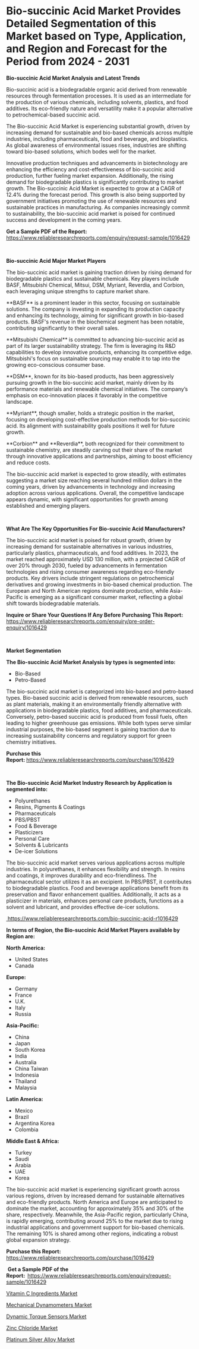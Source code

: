 <p><h1>Bio-succinic Acid Market Provides Detailed Segmentation of this Market based on Type, Application, and Region and Forecast for the Period from 2024 - 2031</h1></p><p><strong>Bio-succinic Acid Market Analysis and Latest Trends</strong></p>
<p><p>Bio-succinic acid is a biodegradable organic acid derived from renewable resources through fermentation processes. It is used as an intermediate for the production of various chemicals, including solvents, plastics, and food additives. Its eco-friendly nature and versatility make it a popular alternative to petrochemical-based succinic acid. </p><p>The Bio-succinic Acid Market is experiencing substantial growth, driven by increasing demand for sustainable and bio-based chemicals across multiple industries, including pharmaceuticals, food and beverage, and bioplastics. As global awareness of environmental issues rises, industries are shifting toward bio-based solutions, which bodes well for the market. </p><p>Innovative production techniques and advancements in biotechnology are enhancing the efficiency and cost-effectiveness of bio-succinic acid production, further fueling market expansion. Additionally, the rising demand for biodegradable plastics is significantly contributing to market growth. The Bio-succinic Acid Market is expected to grow at a CAGR of 12.4% during the forecast period. This growth is also being supported by government initiatives promoting the use of renewable resources and sustainable practices in manufacturing. As companies increasingly commit to sustainability, the bio-succinic acid market is poised for continued success and development in the coming years.</p></p>
<p><strong>Get a Sample PDF of the Report:&nbsp;</strong> <a href="https://www.reliableresearchreports.com/enquiry/request-sample/1016429">https://www.reliableresearchreports.com/enquiry/request-sample/1016429</a></p>
<p>&nbsp;</p>
<p><strong>Bio-succinic Acid Major Market Players</strong></p>
<p><p>The bio-succinic acid market is gaining traction driven by rising demand for biodegradable plastics and sustainable chemicals. Key players include BASF, Mitsubishi Chemical, Mitsui, DSM, Myriant, Reverdia, and Corbion, each leveraging unique strengths to capture market share.</p><p>**BASF** is a prominent leader in this sector, focusing on sustainable solutions. The company is investing in expanding its production capacity and enhancing its technology, aiming for significant growth in bio-based products. BASF's revenue in the biochemical segment has been notable, contributing significantly to their overall sales.</p><p>**Mitsubishi Chemical** is committed to advancing bio-succinic acid as part of its larger sustainability strategy. The firm is leveraging its R&D capabilities to develop innovative products, enhancing its competitive edge. Mitsubishi's focus on sustainable sourcing may enable it to tap into the growing eco-conscious consumer base.</p><p>**DSM**, known for its bio-based products, has been aggressively pursuing growth in the bio-succinic acid market, mainly driven by its performance materials and renewable chemical initiatives. The company’s emphasis on eco-innovation places it favorably in the competitive landscape. </p><p>**Myriant**, though smaller, holds a strategic position in the market, focusing on developing cost-effective production methods for bio-succinic acid. Its alignment with sustainability goals positions it well for future growth.</p><p>**Corbion** and **Reverdia**, both recognized for their commitment to sustainable chemistry, are steadily carving out their share of the market through innovative applications and partnerships, aiming to boost efficiency and reduce costs.</p><p>The bio-succinic acid market is expected to grow steadily, with estimates suggesting a market size reaching several hundred million dollars in the coming years, driven by advancements in technology and increasing adoption across various applications. Overall, the competitive landscape appears dynamic, with significant opportunities for growth among established and emerging players.</p></p>
<p>&nbsp;</p>
<p><strong>What Are The Key Opportunities For Bio-succinic Acid Manufacturers?</strong></p>
<p><p>The bio-succinic acid market is poised for robust growth, driven by increasing demand for sustainable alternatives in various industries, particularly plastics, pharmaceuticals, and food additives. In 2023, the market reached approximately USD 130 million, with a projected CAGR of over 20% through 2030, fueled by advancements in fermentation technologies and rising consumer awareness regarding eco-friendly products. Key drivers include stringent regulations on petrochemical derivatives and growing investments in bio-based chemical production. The European and North American regions dominate production, while Asia-Pacific is emerging as a significant consumer market, reflecting a global shift towards biodegradable materials.</p></p>
<p><strong>Inquire or Share Your Questions If Any Before Purchasing This Report:</strong> <a href="https://www.reliableresearchreports.com/enquiry/pre-order-enquiry/1016429">https://www.reliableresearchreports.com/enquiry/pre-order-enquiry/1016429</a></p>
<p>&nbsp;</p>
<p><strong>Market Segmentation</strong></p>
<p><strong>The Bio-succinic Acid Market Analysis by types is segmented into:</strong></p>
<p><ul><li>Bio-Based</li><li>Petro-Based</li></ul></p>
<p><p>The bio-succinic acid market is categorized into bio-based and petro-based types. Bio-based succinic acid is derived from renewable resources, such as plant materials, making it an environmentally friendly alternative with applications in biodegradable plastics, food additives, and pharmaceuticals. Conversely, petro-based succinic acid is produced from fossil fuels, often leading to higher greenhouse gas emissions. While both types serve similar industrial purposes, the bio-based segment is gaining traction due to increasing sustainability concerns and regulatory support for green chemistry initiatives.</p></p>
<p><strong>Purchase this Report:&nbsp;</strong><a href="https://www.reliableresearchreports.com/purchase/1016429">https://www.reliableresearchreports.com/purchase/1016429</a></p>
<p>&nbsp;</p>
<p><strong>The Bio-succinic Acid Market Industry Research by Application is segmented into:</strong></p>
<p><ul><li>Polyurethanes</li><li>Resins, Pigments & Coatings</li><li>Pharmaceuticals</li><li>PBS/PBST</li><li>Food & Beverage</li><li>Plasticizers</li><li>Personal Care</li><li>Solvents & Lubricants</li><li>De-icer Solutions</li></ul></p>
<p><p>The bio-succinic acid market serves various applications across multiple industries. In polyurethanes, it enhances flexibility and strength. In resins and coatings, it improves durability and eco-friendliness. The pharmaceutical sector utilizes it as an excipient. In PBS/PBST, it contributes to biodegradable plastics. Food and beverage applications benefit from its preservation and flavor enhancement qualities. Additionally, it acts as a plasticizer in materials, enhances personal care products, functions as a solvent and lubricant, and provides effective de-icer solutions.</p></p>
<p><a href="https://www.reliableresearchreports.com/bio-succinic-acid-r1016429">&nbsp;https://www.reliableresearchreports.com/bio-succinic-acid-r1016429</a></p>
<p><strong>In terms of Region, the Bio-succinic Acid Market Players available by Region are:</strong></p>
<p>
    <p> <strong> North America: </strong>
        <ul>
            <li>United States</li>
            <li>Canada</li>
        </ul>
        </p> 
    <p> <strong> Europe: </strong>
        <ul>
            <li>Germany</li>
            <li>France</li>
            <li>U.K.</li>
            <li>Italy</li>
            <li>Russia</li>
        </ul>
        </p> 
    <p> <strong> Asia-Pacific: </strong>
        <ul>
            <li>China</li>
            <li>Japan</li>
            <li>South Korea</li>
            <li>India</li>
            <li>Australia</li>
            <li>China Taiwan</li>
            <li>Indonesia</li>
            <li>Thailand</li>
            <li>Malaysia</li>
        </ul>
        </p> 
    <p> <strong> Latin America: </strong>
        <ul>
            <li>Mexico</li>
            <li>Brazil</li>
            <li>Argentina Korea</li>
            <li>Colombia</li>
        </ul>
        </p> 
    <p> <strong> Middle East & Africa: </strong>
        <ul>
            <li>Turkey</li>
            <li>Saudi</li>
            <li>Arabia</li>
            <li>UAE</li>
            <li>Korea</li>
        </ul>
    </p>
    </p>
<p><p>The bio-succinic acid market is experiencing significant growth across various regions, driven by increased demand for sustainable alternatives and eco-friendly products. North America and Europe are anticipated to dominate the market, accounting for approximately 35% and 30% of the share, respectively. Meanwhile, the Asia-Pacific region, particularly China, is rapidly emerging, contributing around 25% to the market due to rising industrial applications and government support for bio-based chemicals. The remaining 10% is shared among other regions, indicating a robust global expansion strategy.</p></p>
<p><strong>Purchase this Report: </strong><a href="https://www.reliableresearchreports.com/purchase/1016429">https://www.reliableresearchreports.com/purchase/1016429</a></p>
<p>&nbsp;<strong>Get a Sample PDF of the Report:&nbsp;&nbsp;</strong><a href="https://www.reliableresearchreports.com/enquiry/request-sample/1016429">https://www.reliableresearchreports.com/enquiry/request-sample/1016429</a></p>
<p><strong></strong></p>
<p><p><a href="https://www.linkedin.com/pulse/global-vitamin-c-ingredients-market-trends-insights-growth-ciggf?trackingId=NwMMoqIrTIGmGFORw232AA%3D%3D">Vitamin C Ingredients Market</a></p><p><a href="https://medium.com/@eloisadavis1985/global-mechanical-dynamometers-market-sector-2024-2031-market-metrics-and-market-strategic-85bfdcb47dfe">Mechanical Dynamometers Market</a></p><p><a href="https://medium.com/@eloisadavis1985/how-regional-and-global-trends-are-shaping-the-dynamic-torque-sensors-market-for-the-year-c759a0f93a81">Dynamic Torque Sensors Market</a></p><p><a href="https://www.linkedin.com/pulse/future-trends-global-zinc-chloride-market-insights-analysis-ccngf?trackingId=2jFqsL0%2FTYegNbNxZ9OiRg%3D%3D">Zinc Chloride Market</a></p><p><a href="https://issuu.com/reportprime-2/docs/platinum-silver-alloy-market-size-2_89b094b2eaa1fa">Platinum Silver Alloy Market</a></p></p>